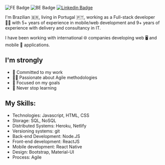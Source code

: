 ![FE Badge](https://img.shields.io/badge/DEV-Front--end-green) ![BE Badge](https://img.shields.io/badge/DEV-Back--end-green) [![Linkedin Badge](https://img.shields.io/badge/-LinkedIn-blue?style=flat-square&logo=Linkedin&logoColor=white&link=https://www.linkedin.com/in/victorwvieira)](https://www.linkedin.com/in/victorwvieira)

I'm Brazilian 🇧🇷, living in Portugal 🇵🇹, working as a Full-stack developer 👨‍💻 with 5+ years of experience in mobile/web development and 9+ years of experience with delivery and consultancy in IT.

I have been working with international 🌐 companies developing web 🖥 and mobile 📱 applications.


## I'm strongly 
- 🎯 Committed to my work 
- 🏃‍♂️ Passionate about Agile methodologies 
- 🧩 Focused on my goals
- 📖 Never stop learning


## My Skills:
- Technologies: Javascript, HTML, CSS
- Storage: SQL, NoSQL
- Distributed Systems: Heroku, Netlify
- Versioning systems: git
- Back-end Development: Node.JS
- Front-end development: ReactJS
- Mobile development: React Native
- Design: Bootstrap, Material-UI
- Process: Agile 
